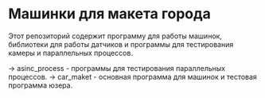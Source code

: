 # Машинки для макета города

Этот репозиторий содержит программу для работы машинок, библиотеки для работы датчиков и программы для тестирования камеры и параллельных процессов.

-> asinc_process - программы для тестирования параллельных процессов.
-> сar_maket - основная программа для машинок и тестовая программа юзера.
